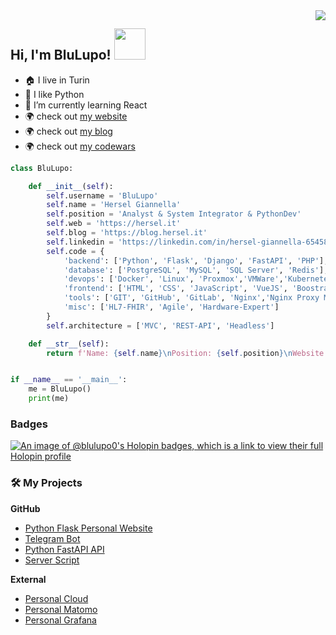 <img align="right" src="https://github-readme-stats.vercel.app/api?username=BluLupo&show_icons=true">

### <h2> Hi, I'm BluLupo! <img src="https://media.giphy.com/media/mGcNjsfWAjY5AEZNw6/giphy.gif" width="50"></h2>

- :house: I live in Turin
- :snake: I like Python
- 🌱 I’m currently learning React
- :earth_africa: check out [my website](https://hersel.it)
- :earth_africa: check out [my blog](https://hersel.it/blog)
- :earth_africa: check out [my codewars](https://www.codewars.com/users/BluLupo)

```python
class BluLupo:

    def __init__(self):
        self.username = 'BluLupo'
        self.name = 'Hersel Giannella'
        self.position = 'Analyst & System Integrator & PythonDev'
        self.web = 'https://hersel.it'
        self.blog = 'https://blog.hersel.it'
        self.linkedin = 'https://linkedin.com/in/hersel-giannella-654580111'
        self.code = {
            'backend': ['Python', 'Flask', 'Django', 'FastAPI', 'PHP'],
            'database': ['PostgreSQL', 'MySQL', 'SQL Server', 'Redis'],
            'devops': ['Docker', 'Linux', 'Proxmox','VMWare','Kubernetes'],
            'frontend': ['HTML', 'CSS', 'JavaScript', 'VueJS', 'Boostrap'],
            'tools': ['GIT', 'GitHub', 'GitLab', 'Nginx','Nginx Proxy Manager'],
            'misc': ['HL7-FHIR', 'Agile', 'Hardware-Expert']
        }
        self.architecture = ['MVC', 'REST-API', 'Headless']

    def __str__(self):
        return f'Name: {self.name}\nPosition: {self.position}\nWebsite: {self.web}'


if __name__ == '__main__':
    me = BluLupo()
    print(me)

```



### Badges

[![An image of @blulupo0's Holopin badges, which is a link to view their full Holopin profile](https://holopin.me/blulupo0)](https://holopin.io/@blulupo0)


### 🛠️ My Projects

<p><b>GitHub</b></p>

- [Python Flask Personal Website](https://github.com/BluLupo/hersel.it)
- [Telegram Bot](https://github.com/ChatControlCenter/chatcontrolcenter)
- [Python FastAPI API](https://github.com/ChatControlCenter/api)
- [Server Script](https://github.com/BluLupo/server-script)


<p><b>External</b></p>

- [Personal Cloud](https://cloud.hersel.it)
- [Personal Matomo](https://analytics.hersel.it)
- [Personal Grafana](https://grafana.hersel.it)

